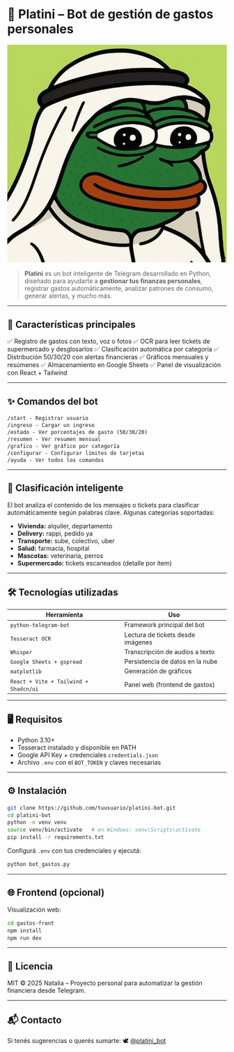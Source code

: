 # 🤖 Platini – Bot de gestión de gastos personales

![Platini Bot](/Platini.jpg)

> **Platini** es un bot inteligente de Telegram desarrollado en Python, diseñado para ayudarte a **gestionar tus finanzas personales**, registrar gastos automáticamente, analizar patrones de consumo, generar alertas, y mucho más.

---

## 🚀 Características principales

✅ Registro de gastos con texto, voz o fotos
✅ OCR para leer tickets de supermercado y desglosarlos
✅ Clasificación automática por categoría 
✅ Distribución 50/30/20 con alertas financieras
✅ Gráficos mensuales y resúmenes 
✅ Almacenamiento en Google Sheets 
✅ Panel de visualización con React + Tailwind

---

## ✨ Comandos del bot

```
/start - Registrar usuario
/ingreso - Cargar un ingreso
/estado - Ver porcentajes de gasto (50/30/20)
/resumen - Ver resumen mensual
/grafico - Ver gráfico por categoría
/configurar - Configurar límites de tarjetas
/ayuda - Ver todos los comandos
```

---

## 🧠 Clasificación inteligente

El bot analiza el contenido de los mensajes o tickets para clasificar automáticamente según palabras clave. Algunas categorías soportadas:

* **Vivienda:** alquiler, departamento
* **Delivery:** rappi, pedido ya
* **Transporte:** sube, colectivo, uber
* **Salud:** farmacia, hospital
* **Mascotas:** veterinaria, perros
* **Supermercado:** tickets escaneados (detalle por ítem)

---

## 🛠️ Tecnologías utilizadas

| Herramienta                           | Uso                               |
| ------------------------------------- | --------------------------------- |
| `python-telegram-bot`                 | Framework principal del bot       |
| `Tesseract OCR`                       | Lectura de tickets desde imágenes |
| `Whisper`                             | Transcripción de audios a texto   |
| `Google Sheets + gspread`             | Persistencia de datos en la nube  |
| `matplotlib`                          | Generación de gráficos            |
| `React + Vite + Tailwind + Shadcn/ui` | Panel web (frontend de gastos)    |

---

## 🖥️ Requisitos

* Python 3.10+
* Tesseract instalado y disponible en PATH
* Google API Key + credenciales `credentials.json`
* Archivo `.env` con el `BOT_TOKEN` y claves necesarias

---

## ⚙️ Instalación

```bash
git clone https://github.com/tuusuario/platini-bot.git
cd platini-bot
python -m venv venv
source venv/bin/activate   # en Windows: venv\Scripts\activate
pip install -r requirements.txt
```

Configurá `.env` con tus credenciales y ejecutá:

```bash
python bot_gastos.py
```

---

## 🌐 Frontend (opcional)

Visualización web:

```bash
cd gastos-front
npm install
npm run dev
```

---

## 🧾 Licencia

MIT © 2025 Natalia – Proyecto personal para automatizar la gestión financiera desde Telegram.

---

## 📬 Contacto

Si tenés sugerencias o querés sumarte:
🕊️ [@platini\_bot](https://t.me/natigastabot)
